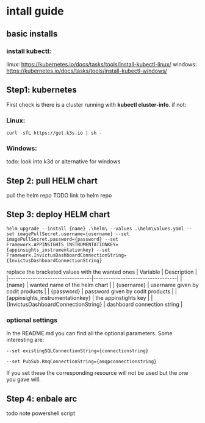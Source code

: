 # intall guide
## basic installs
### install kubectl:  
linux: https://kubernetes.io/docs/tasks/tools/install-kubectl-linux/
windows: https://kubernetes.io/docs/tasks/tools/install-kubectl-windows/
## Step1: kubernetes
First check is there is a cluster running with **kubectl cluster-info**. if not:
### Linux:
<pre><code>curl -sfL https://get.k3s.io | sh - 
</code></pre>
### Windows:
todo: look into k3d or alternative for windows
## Step 2: pull HELM chart
pull the helm repo
TODO link to helm repo
## Step 3: deploy HELM chart
<pre><code>helm upgrade --install {name} .\helm\ --values .\helm\values.yaml --set imagePullSecret.username={username} --set imagePullSecret.password={password} --set Framework.APPINSIGHTS_INSTRUMENTATIONKEY={appinsights_instrumentationkey} --set Framework.InvictusDashboardConnectionString={InvictusDashboardConnectionString}
</code></pre>
replace the bracketed values with the wanted ones
| Variable                         | Description                      |
|----------------------------------|----------------------------------|
| {name}                           | wanted name of the helm chart    |
| {username}                       | username given by codit products |
| {password}                       | password given by codit products |
| {appinsights_instrumentationkey} | the appinstights key             |
| {InvictusDashboardConnectionString} | dashboard connection string   |


### optional settings
In the README.md you can find all the optional parameters.
Some interesting are:
<pre><code>--set existingSQLConnectionString={connectionstring}</code></pre>
<pre><code>--set PubSub.RmqConnectionString={amqpconnectionstring}</code></pre>
If you set these the corresponding resource will not be used but the one you gave will.
## Step 4: enbale arc
todo note powershell script

